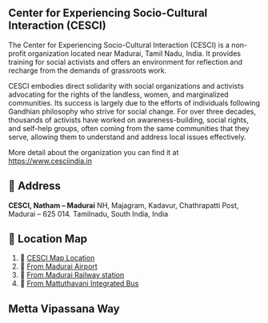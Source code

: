 

## Center for Experiencing Socio-Cultural Interaction (CESCI)

The Center for Experiencing Socio-Cultural Interaction (CESCI) is a non-profit organization located near Madurai, Tamil Nadu, India. It provides training for social activists and offers an environment for reflection and recharge from the demands of grassroots work.

CESCI embodies direct solidarity with social organizations and activists advocating for the rights of the landless, women, and marginalized communities. Its success is largely due to the efforts of individuals following Gandhian philosophy who strive for social change. For over three decades, thousands of activists have worked on awareness-building, social rights, and self-help groups, often coming from the same communities that they serve, allowing them to understand and address local issues effectively.

More detail about the organization you can find it at https://www.cesciindia.in


## :round_pushpin: Address

**CESCI, Natham – Madurai**
NH, Majagram, Kadavur,
Chathrapatti Post,
Madurai – 625 014.
Tamilnadu, South India, India

## :round_pushpin: Location Map

1. :round_pushpin: [CESCI Map Location](https://maps.app.goo.gl/JzuHuRKgw8qGadtq8)
2. :round_pushpin: [From Madurai Airport ](https://maps.app.goo.gl/evG29MCAfL7pY4ba7)
3. :round_pushpin: [From Madurai Railway station](https://maps.app.goo.gl/SJqsKdRodZeepG7B6)
4. :round_pushpin: [From Mattuthavani Integrated Bus](https://maps.app.goo.gl/xqwikaQf6CNk7HDW7)

## Metta Vipassana Way
